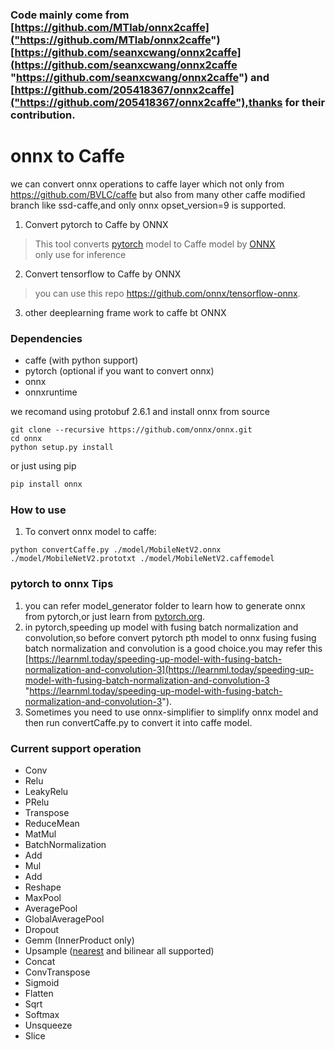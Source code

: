 ### Code mainly come from [https://github.com/MTlab/onnx2caffe]("https://github.com/MTlab/onnx2caffe")  [https://github.com/seanxcwang/onnx2caffe](https://github.com/seanxcwang/onnx2caffe "https://github.com/seanxcwang/onnx2caffe") and [https://github.com/205418367/onnx2caffe]("https://github.com/205418367/onnx2caffe"),thanks for their contribution.
# onnx to Caffe
we can convert onnx operations to caffe layer which not only from https://github.com/BVLC/caffe but also from many other caffe modified branch like ssd-caffe,and only onnx opset_version=9 is supported.

1. Convert pytorch to Caffe by ONNX

> This tool converts [pytorch](https://github.com/pytorch/pytorch) model to Caffe model by [ONNX](https://github.com/onnx/onnx)  
only use for inference

2. Convert tensorflow to Caffe by ONNX

> you can use this repo https://github.com/onnx/tensorflow-onnx.

3. other deeplearning frame work to caffe bt ONNX

### Dependencies
* caffe (with python support)
* pytorch (optional if you  want to convert onnx)
* onnx
* onnxruntime

we recomand using protobuf 2.6.1 and install onnx from source  
```
git clone --recursive https://github.com/onnx/onnx.git
cd onnx 
python setup.py install
```
or just using pip
```bash
pip install onnx
```

### How to use
1. To convert onnx model to caffe:
```
python convertCaffe.py ./model/MobileNetV2.onnx ./model/MobileNetV2.prototxt ./model/MobileNetV2.caffemodel
```

### pytorch to onnx Tips
1. you can refer model_generator folder to learn how to generate onnx from pytorch,or just learn from [pytorch.org](https://pytorch.org/tutorials/advanced/super_resolution_with_onnxruntime.html "pytorch.org").
2. in pytorch,speeding up model with fusing batch normalization and convolution,so before convert pytorch pth model to onnx fusing  fusing batch normalization and convolution is a good choice.you may refer this 
[https://learnml.today/speeding-up-model-with-fusing-batch-normalization-and-convolution-3](https://learnml.today/speeding-up-model-with-fusing-batch-normalization-and-convolution-3 "https://learnml.today/speeding-up-model-with-fusing-batch-normalization-and-convolution-3").
3. Sometimes you need to use onnx-simplifier to simplify onnx model and then run convertCaffe.py to convert it into caffe model.

### Current support operation
* Conv
* Relu
* LeakyRelu
* PRelu
* Transpose
* ReduceMean
* MatMul
* BatchNormalization
* Add
* Mul
* Add
* Reshape
* MaxPool
* AveragePool
* GlobalAveragePool
* Dropout
* Gemm (InnerProduct only)
* Upsample ([nearest](https://github.com/jnulzl/caffe_plus "nearest") and bilinear all supported)
* Concat
* ConvTranspose
* Sigmoid
* Flatten
* Sqrt
* Softmax
* Unsqueeze
* Slice



